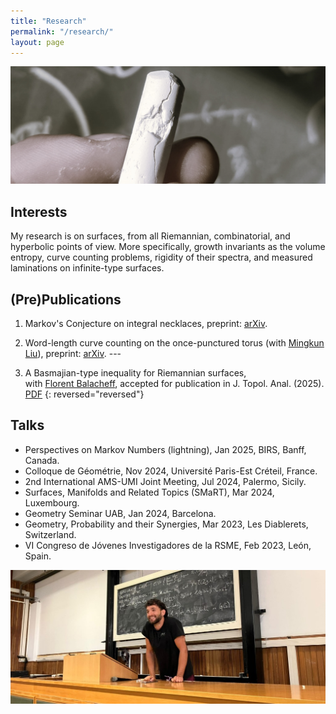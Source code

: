 ```yaml
---
title: "Research"
permalink: "/research/"
layout: page
---
```


![alt text](https://github.com/dfisac/dfisac.github.io/blob/master/touring.jpg?raw=true)

## Interests

My research is on surfaces, from all Riemannian, combinatorial, and hyperbolic points of view. More specifically, growth invariants as the volume entropy, curve counting problems, rigidity of their spectra, and measured laminations on infinite-type surfaces. 

## (Pre)Publications

 1. Markov's Conjecture on integral necklaces, preprint: <a href="https://arxiv.org/abs/2501.15550"> arXiv</a>.  
 
 1. Word-length curve counting on the once-punctured torus (with <a href="https://math.uni.lu/liu/"> Mingkun Liu</a>), preprint: <a href="https://arxiv.org/abs/2404.09372"> arXiv</a>.  ---
 
 1. A Basmajian-type inequality for Riemannian surfaces,\
    with <a href="https://mat.uab.cat/~fbalacheff/"> Florent Balacheff</a>, 
    accepted for publication in J. Topol. Anal. (2025). <a href="https://arxiv.org/abs/2311.03182"> PDF</a>
{: reversed="reversed"}
## Talks

 - Perspectives on Markov Numbers (lightning), Jan 2025, BIRS, Banff, Canada. 
 - Colloque de Géométrie, Nov 2024, Université Paris-Est Créteil, France.
 - 2nd International AMS-UMI Joint Meeting, Jul 2024, Palermo, Sicily.
 - Surfaces, Manifolds and Related Topics (SMaRT), Mar 2024, Luxembourg.
 - Geometry Seminar UAB, Jan 2024, Barcelona.
 - Geometry, Probability and their Synergies, Mar 2023, Les Diablerets, Switzerland.
 - VI Congreso de Jóvenes Investigadores de la RSME, Feb 2023, León, Spain.

![alt text](https://github.com/dfisac/dfisac.github.io/blob/master/talk_palermo.jpg?raw=true)
